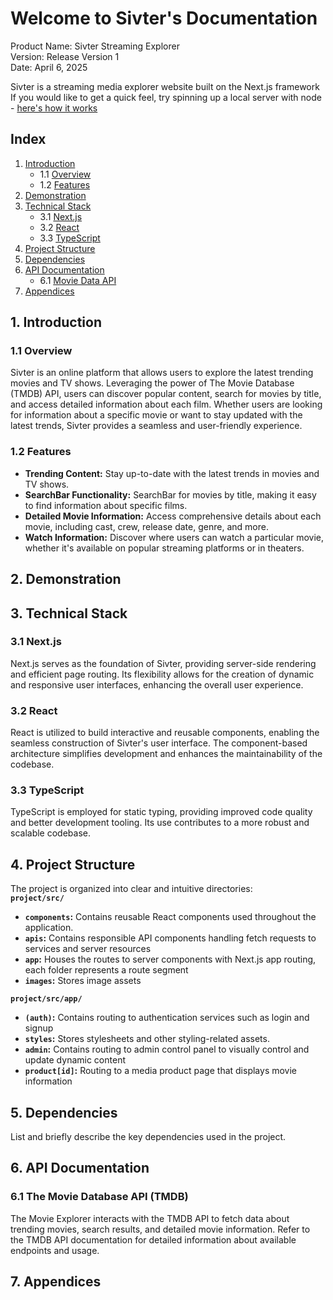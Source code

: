 # Welcome to Sivter's Documentation

Product Name: Sivter Streaming Explorer<br>
Version: Release Version 1<br>
Date: April 6, 2025<br>

Sivter is a streaming media explorer website built on the Next.js framework<br>
If you would like to get a quick feel, try spinning up a local server with node - [here's how it works](#running-the-development-server) <br>

## Index

1. [Introduction](#introduction)
    - 1.1 [Overview](#overview)
    - 1.2 [Features](#features)
2. [Demonstration](#demonstration)
3. [Technical Stack](#technical-stack)
    - 3.1 [Next.js](#nextjs)
    - 3.2 [React](#react)
    - 3.3 [TypeScript](#typescript)
4. [Project Structure](#project-structure)
5. [Dependencies](#dependencies)
6. [API Documentation](#api-documentation)
    - 6.1 [Movie Data API](#movie-data-api)
7. [Appendices](#appendices)

## 1. Introduction

### 1.1 Overview

Sivter is an online platform that allows users to explore the latest trending movies and TV shows. Leveraging the power of The Movie Database (TMDB) API, users can discover popular content, search for movies by title, and access detailed information about each film. Whether users are looking for information about a specific movie or want to stay updated with the latest trends, Sivter provides a seamless and user-friendly experience.

### 1.2 Features

- **Trending Content:** Stay up-to-date with the latest trends in movies and TV shows.
- **SearchBar Functionality:** SearchBar for movies by title, making it easy to find information about specific films.
- **Detailed Movie Information:** Access comprehensive details about each movie, including cast, crew, release date, genre, and more.
- **Watch Information:** Discover where users can watch a particular movie, whether it's available on popular streaming platforms or in theaters.

## 2. Demonstration

## 3. Technical Stack

### 3.1 Next.js

Next.js serves as the foundation of Sivter, providing server-side rendering and efficient page routing. Its flexibility allows for the creation of dynamic and responsive user interfaces, enhancing the overall user experience.

### 3.2 React

React is utilized to build interactive and reusable components, enabling the seamless construction of Sivter's user interface. The component-based architecture simplifies development and enhances the maintainability of the codebase.

### 3.3 TypeScript

TypeScript is employed for static typing, providing improved code quality and better development tooling. Its use contributes to a more robust and scalable codebase.

## 4. Project Structure

The project is organized into clear and intuitive directories: <br>
**`project/src/`**
- **`components`:** Contains reusable React components used throughout the application.
- **`apis`:** Contains responsible API components handling fetch requests to services and server resources
- **`app`:** Houses the routes to server components with Next.js app routing, each folder represents a route segment
- **`images`:** Stores image assets

**`project/src/app/`**
- **`(auth)`:** Contains routing to authentication services such as login and signup
- **`styles`:** Stores stylesheets and other styling-related assets.
- **`admin`:** Contains routing to admin control panel to visually control and update dynamic content
- **`product[id]`:** Routing to a media product page that displays movie information

## 5. Dependencies

List and briefly describe the key dependencies used in the project.

## 6. API Documentation

### 6.1 The Movie Database API (TMDB)

The Movie Explorer interacts with the TMDB API to fetch data about trending movies, search results, and detailed movie information. Refer to the TMDB API documentation for detailed information about available endpoints and usage.

## 7. Appendices

